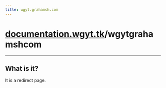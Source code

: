 ```yaml
---
title: wgyt.grahamsh.com
---
```

# [documentation.wgyt.tk](https://documentation.wgyt.tk)/wgytgrahamshcom
_________________
## What is it?
It is a redirect page.
